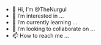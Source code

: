- 👋 Hi, I’m @TheNurgul
- 👀 I’m interested in ...
- 🌱 I’m currently learning ...
- 💞️ I’m looking to collaborate on ...
- 📫 How to reach me ...

<!---
TheNurgul/TheNurgul is a ✨ special ✨ repository because its `README.md` (this file) appears on your GitHub profile.
You can click the Preview link to take a look at your changes.
--->
